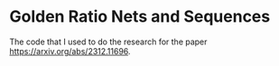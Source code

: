 # Golden Ratio Nets and Sequences

The code that I used to do the research for the paper https://arxiv.org/abs/2312.11696.
